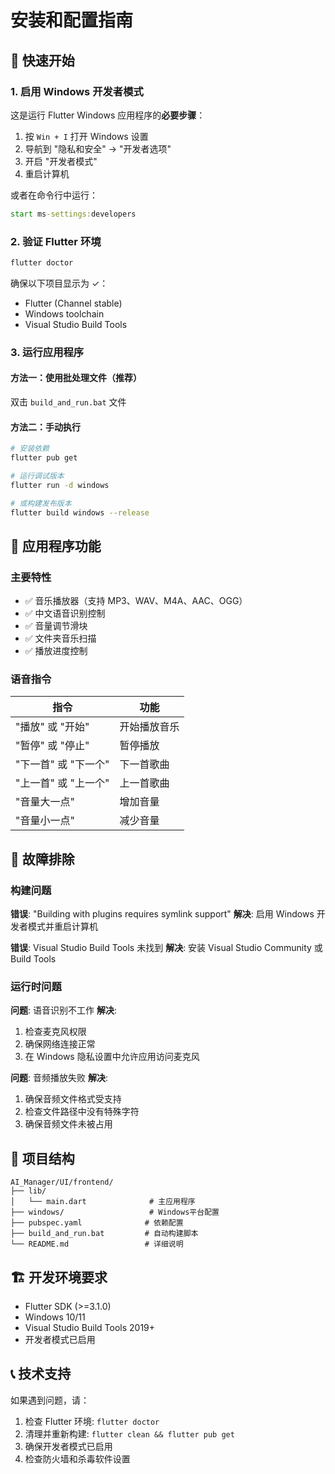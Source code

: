# 安装和配置指南

## 🚀 快速开始

### 1. 启用 Windows 开发者模式

这是运行 Flutter Windows 应用程序的**必要步骤**：

1. 按 `Win + I` 打开 Windows 设置
2. 导航到 "隐私和安全" -> "开发者选项"
3. 开启 "开发者模式"
4. 重启计算机

或者在命令行中运行：

```cmd
start ms-settings:developers
```

### 2. 验证 Flutter 环境

```bash
flutter doctor
```

确保以下项目显示为 ✓：

- Flutter (Channel stable)
- Windows toolchain
- Visual Studio Build Tools

### 3. 运行应用程序

#### 方法一：使用批处理文件（推荐）

双击 `build_and_run.bat` 文件

#### 方法二：手动执行

```bash
# 安装依赖
flutter pub get

# 运行调试版本
flutter run -d windows

# 或构建发布版本
flutter build windows --release
```

## 🎵 应用程序功能

### 主要特性

- ✅ 音乐播放器（支持 MP3、WAV、M4A、AAC、OGG）
- ✅ 中文语音识别控制
- ✅ 音量调节滑块
- ✅ 文件夹音乐扫描
- ✅ 播放进度控制

### 语音指令

| 指令                 | 功能         |
| -------------------- | ------------ |
| "播放" 或 "开始"     | 开始播放音乐 |
| "暂停" 或 "停止"     | 暂停播放     |
| "下一首" 或 "下一个" | 下一首歌曲   |
| "上一首" 或 "上一个" | 上一首歌曲   |
| "音量大一点"         | 增加音量     |
| "音量小一点"         | 减少音量     |

## 🔧 故障排除

### 构建问题

**错误**: "Building with plugins requires symlink support"
**解决**: 启用 Windows 开发者模式并重启计算机

**错误**: Visual Studio Build Tools 未找到
**解决**: 安装 Visual Studio Community 或 Build Tools

### 运行时问题

**问题**: 语音识别不工作
**解决**:

1. 检查麦克风权限
2. 确保网络连接正常
3. 在 Windows 隐私设置中允许应用访问麦克风

**问题**: 音频播放失败
**解决**:

1. 确保音频文件格式受支持
2. 检查文件路径中没有特殊字符
3. 确保音频文件未被占用

## 📁 项目结构

```
AI_Manager/UI/frontend/
├── lib/
│   └── main.dart              # 主应用程序
├── windows/                   # Windows平台配置
├── pubspec.yaml              # 依赖配置
├── build_and_run.bat         # 自动构建脚本
└── README.md                 # 详细说明
```

## 🏗️ 开发环境要求

- Flutter SDK (>=3.1.0)
- Windows 10/11
- Visual Studio Build Tools 2019+
- 开发者模式已启用

## 📞 技术支持

如果遇到问题，请：

1. 检查 Flutter 环境: `flutter doctor`
2. 清理并重新构建: `flutter clean && flutter pub get`
3. 确保开发者模式已启用
4. 检查防火墙和杀毒软件设置
